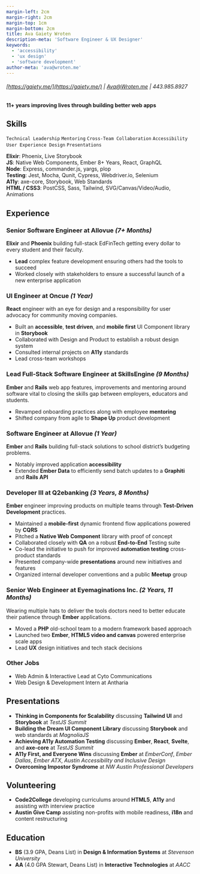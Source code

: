 ```yaml
---
margin-left: 2cm
margin-right: 2cm
margin-top: 1cm
margin-bottom: 2cm
title: Ava Gaiety Wroten
description-meta: 'Software Engineer & UX Designer'
keywords: 
  - 'accessibility' 
  - 'ux design' 
  - 'software development'
author-meta: 'ava@wroten.me'
---
```


###### [https://gaiety.me/](https://gaiety.me/) | Ava@Wroten.me | 443.985.8927
#### 11+ years improving lives through building better web apps

## Skills
```Technical Leadership```
```Mentoring```
```Cross-Team Collaboration```
```Accessibility```
```User Experience Design```
```Presentations```

**Elixir**: Phoenix, Live Storybook  
**JS**: Native Web Components, Ember 8+ Years, React, GraphQL  
**Node**: Express, commander.js, yargs, plop  
**Testing**: Jest, Mocha, Qunit, Cypress, Webdriver.io, Selenium  
**A11y**: axe-core, Storybook, Web Standards  
**HTML / CSS3**: PostCSS, Sass, Tailwind, SVG/Canvas/Video/Audio, Animations

## Experience
### Senior Software Engineer at Allovue _(7+ Months)_

**Elixir** and **Phoenix** building full-stack EdFinTech getting every dollar to every student and their faculty.

- **Lead** complex feature development ensuring others had the tools to succeed
- Worked closely with stakeholders to ensure a successful launch of a new enterprise application

### UI Engineer at Oncue _(1 Year)_
**React** engineer with an eye for design and a responsibility for user advocacy for community moving companies.

- Built an **accessible**, **test driven**, and **mobile first** UI Component library in **Storybook**
- Collaborated with Design and Product to establish a robust design system
- Consulted internal projects on **A11y** standards
- Lead cross-team workshops

### Lead Full-Stack Software Engineer at SkillsEngine _(9 Months)_
**Ember** and **Rails** web app features, improvements and mentoring around software vital to closing the skills gap between employers, educators and students.

- Revamped onboarding practices along with employee **mentoring**
- Shifted company from agile to **Shape Up** product development

### Software Engineer at Allovue _(1 Year)_
**Ember** and **Rails** building full-stack solutions to school district’s budgeting problems.

- Notably improved application **accessibility**
- Extended **Ember Data** to efficiently send batch updates to a **Graphiti** and **Rails API**

### Developer III at Q2ebanking _(3 Years, 8 Months)_
**Ember** engineer improving products on multiple teams through **Test-Driven Development** practices.

- Maintained a **mobile-first** dynamic frontend flow applications powered by **CQRS**
- Pitched a **Native Web Component** library with proof of concept
- Collaborated closely with **QA** on a robust **End-to-End** Testing suite
- Co-lead the initiative to push for improved **automation testing** cross-product standards
- Presented company-wide **presentations** around new initiatives and features
- Organized internal developer conventions and a public **Meetup** group

### Senior Web Engineer at Eyemaginations Inc. _(2 Years, 11 Months)_
Wearing multiple hats to deliver the tools doctors need to better educate their patience through **Ember** applications.

- Moved a **PHP** old-school team to a modern framework based approach
- Launched two **Ember**, **HTML5 video and canvas** powered enterprise scale apps
- Lead **UX** design initiatives and tech stack decisions

### Other Jobs

- Web Admin & Interactive Lead at Cyto Communications
- Web Design & Development Intern at Antharia

## Presentations

- **Thinking in Components for Scalability** discussing **Tailwind UI** and **Storybook** at _TestJS Summit_
- **Building the Dream UI Component Library** discussing **Storybook** and web standards at _MagnoliaJS_
- **Achieving A11y Automation Testing** discussing **Ember**, **React**, **Svelte**, and **axe-core** at _TestJS Summit_
- **A11y First, and Everyone Wins** discussing **Ember** at _EmberConf_, _Ember Dallas_, _Ember ATX_, _Austin Accessibility and Inclusive Design_
- **Overcoming Impostor Syndrome** at _NW Austin Professional Developers_

## Volunteering

- **Code2College** developing curriculums around **HTML5**, **A11y** and assisting with interview practice
- **Austin Give Camp** assisting non-profits with mobile readiness, **i18n** and content restructuring

## Education 

- **BS** (3.9 GPA, Deans List) in **Design & Information Systems** at _Stevenson University_
- **AA** (4.0 GPA Stewart, Deans List) in **Interactive Technologies** at _AACC_
